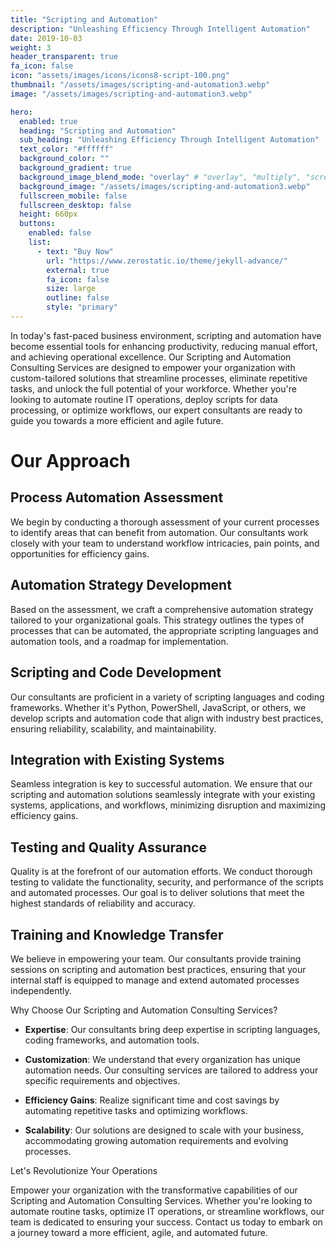 ```yaml
---
title: "Scripting and Automation"
description: "Unleashing Efficiency Through Intelligent Automation"
date: 2019-10-03
weight: 3
header_transparent: true
fa_icon: false
icon: "assets/images/icons/icons8-script-100.png"
thumbnail: "/assets/images/scripting-and-automation3.webp"
image: "/assets/images/scripting-and-automation3.webp"

hero:
  enabled: true
  heading: "Scripting and Automation"
  sub_heading: "Unleashing Efficiency Through Intelligent Automation"
  text_color: "#ffffff"
  background_color: ""
  background_gradient: true
  background_image_blend_mode: "overlay" # "overlay", "multiply", "screen"
  background_image: "/assets/images/scripting-and-automation3.webp"
  fullscreen_mobile: false
  fullscreen_desktop: false
  height: 660px
  buttons:
    enabled: false
    list:
      - text: "Buy Now"
        url: "https://www.zerostatic.io/theme/jekyll-advance/"
        external: true
        fa_icon: false
        size: large
        outline: false
        style: "primary"
---
```


In today's fast-paced business environment, scripting and automation have become essential tools for enhancing productivity, reducing manual effort, and achieving operational excellence. Our Scripting and Automation Consulting Services are designed to empower your organization with custom-tailored solutions that streamline processes, eliminate repetitive tasks, and unlock the full potential of your workforce. Whether you're looking to automate routine IT operations, deploy scripts for data processing, or optimize workflows, our expert consultants are ready to guide you towards a more efficient and agile future.

# Our Approach

## Process Automation Assessment

We begin by conducting a thorough assessment of your current processes to identify areas that can benefit from automation. Our consultants work closely with your team to understand workflow intricacies, pain points, and opportunities for efficiency gains.

## Automation Strategy Development

Based on the assessment, we craft a comprehensive automation strategy tailored to your organizational goals. This strategy outlines the types of processes that can be automated, the appropriate scripting languages and automation tools, and a roadmap for implementation.

## Scripting and Code Development

Our consultants are proficient in a variety of scripting languages and coding frameworks. Whether it's Python, PowerShell, JavaScript, or others, we develop scripts and automation code that align with industry best practices, ensuring reliability, scalability, and maintainability.

## Integration with Existing Systems

Seamless integration is key to successful automation. We ensure that our scripting and automation solutions seamlessly integrate with your existing systems, applications, and workflows, minimizing disruption and maximizing efficiency gains.

## Testing and Quality Assurance

Quality is at the forefront of our automation efforts. We conduct thorough testing to validate the functionality, security, and performance of the scripts and automated processes. Our goal is to deliver solutions that meet the highest standards of reliability and accuracy.

## Training and Knowledge Transfer

We believe in empowering your team. Our consultants provide training sessions on scripting and automation best practices, ensuring that your internal staff is equipped to manage and extend automated processes independently.

Why Choose Our Scripting and Automation Consulting Services?

- **Expertise**: Our consultants bring deep expertise in scripting languages, coding frameworks, and automation tools.

- **Customization**: We understand that every organization has unique automation needs. Our consulting services are tailored to address your specific requirements and objectives.

- **Efficiency Gains**: Realize significant time and cost savings by automating repetitive tasks and optimizing workflows.

- **Scalability**: Our solutions are designed to scale with your business, accommodating growing automation requirements and evolving processes.

Let's Revolutionize Your Operations

Empower your organization with the transformative capabilities of our Scripting and Automation Consulting Services. Whether you're looking to automate routine tasks, optimize IT operations, or streamline workflows, our team is dedicated to ensuring your success. Contact us today to embark on a journey toward a more efficient, agile, and automated future.